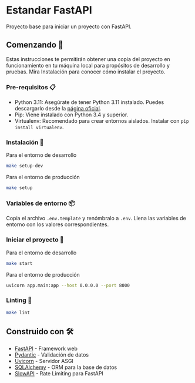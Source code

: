 # Estandar FastAPI

Proyecto base para iniciar un proyecto con FastAPI.

## Comenzando 🚀
Estas instrucciones te permitirán obtener una copia del proyecto en funcionamiento en tu máquina local para propósitos de desarrollo y pruebas. Mira Instalación para conocer cómo instalar el proyecto.

### Pre-requisitos 📋
- Python 3.11: Asegúrate de tener Python 3.11 instalado. Puedes descargarlo desde la [página oficial](https://www.python.org/downloads/release/python-3110/).
- Pip: Viene instalado con Python 3.4 y superior.
- Virtualenv: Recomendado para crear entornos aislados. Instalar con `pip install virtualenv`.

### Instalación 🔧
Para el entorno de desarrollo
```bash
make setup-dev
```

Para el entorno de producción
```bash
make setup
```

### Variables de entorno 📦
Copia el archivo `.env.template` y renómbralo a `.env`. Llena las variables de entorno con los valores correspondientes.

### Iniciar el proyecto 🚀
Para el entorno de desarrollo
```bash
make start
```

Para el entorno de producción
```bash
uvicorn app.main:app --host 0.0.0.0 --port 8000
```

### Linting 🧐
```bash
make lint
```

## Construido con 🛠️
- [FastAPI](https://fastapi.tiangolo.com/) - Framework web
- [Pydantic](https://docs.pydantic.dev/latest/) - Validación de datos
- [Uvicorn](https://www.uvicorn.org/) - Servidor ASGI
- [SQLAlchemy](https://www.sqlalchemy.org/) - ORM para la base de datos
- [SlowAPI](https://slowapi.readthedocs.io/en/latest/) - Rate Limiting para FastAPI



